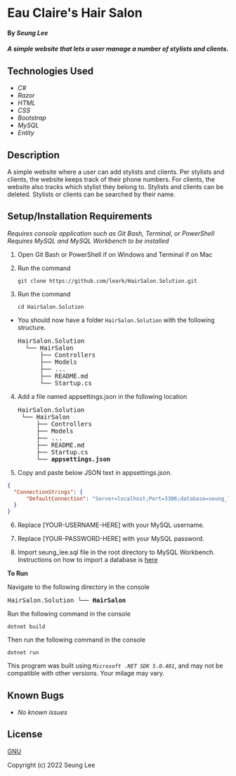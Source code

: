 # Eau Claire's Hair Salon

#### By _Seung Lee_

#### _A simple website that lets a user manage a number of stylists and clients._

## Technologies Used

* _C#_
* _Razor_
* _HTML_
* _CSS_
* _Bootstrap_
* _MySQL_
* _Entity_

## Description

A simple website where a user can add stylists and clients. Per stylists and clients, the website keeps track of their phone numbers. For clients, the website also tracks which stylist they belong to. Stylists and clients can be deleted. Stylists or clients can be searched by their name.

## Setup/Installation Requirements

_Requires console application such as Git Bash, Terminal, or PowerShell_
_Requires MySQL and MySQL Workbench to be installed_

1. Open Git Bash or PowerShell if on Windows and Terminal if on Mac
2. Run the command

    ``git clone https://github.com/leark/HairSalon.Solution.git``

3. Run the command

    ``cd HairSalon.Solution``

* You should now have a folder `HairSalon.Solution` with the following structure.
    <pre>HairSalon.Solution
    └── HairSalon
        ├── Controllers
        ├── Models
        ├── ...
        ├── README.md
        └── Startup.cs</pre>

4. Add a file named appsettings.json in the following location 

    <pre>HairSalon.Solution
    └── HairSalon
        ├── Controllers
        ├── Models
        ├── ...
        ├── README.md
        ├── Startup.cs
        └── <strong>appsettings.json</strong></pre>

5. Copy and paste below JSON text in appsettings.json.

```json
{
  "ConnectionStrings": {
      "DefaultConnection": "Server=localhost;Port=3306;database=seung_lee;uid=[YOUR-USERNAME-HERE];pwd=[YOUR-PASSWORD-HERE]"
  }
}
```

6. Replace [YOUR-USERNAME-HERE] with your MySQL username.

7. Replace [YOUR-PASSWORD-HERE] with your MySQL password.

8. Import seung_lee.sql file in the root directory to MySQL Workbench. Instructions on how to import a database is [here](https://dev.mysql.com/doc/workbench/en/wb-admin-export-import-management.html)

<strong>To Run</strong>

Navigate to the following directory in the console
    <pre>HairSalon.Solution
    └── <strong>HairSalon</strong></pre>

Run the following command in the console

  ``dotnet build``

Then run the following command in the console

  ``dotnet run``


This program was built using _`Microsoft .NET SDK 5.0.401`_, and may not be compatible with other versions. Your milage may vary.

## Known Bugs

* _No known issues_

## License

[GNU](/LICENSE)

Copyright (c) 2022 Seung Lee




